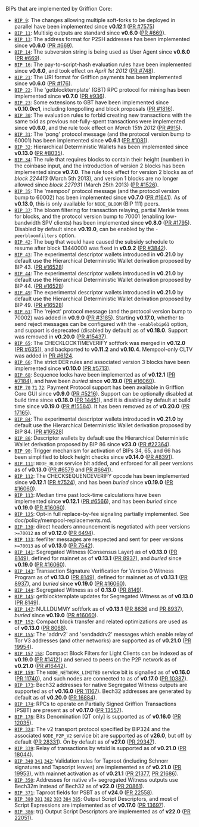 BIPs that are implemented by Griffion Core:

* [`BIP 9`](https://github.com/griffion/bips/blob/master/bip-0009.mediawiki): The changes allowing multiple soft-forks to be deployed in parallel have been implemented since **v0.12.1**  ([PR #7575](https://github.com/GriffionProject/Griffion/pull/7575))
* [`BIP 11`](https://github.com/griffion/bips/blob/master/bip-0011.mediawiki): Multisig outputs are standard since **v0.6.0** ([PR #669](https://github.com/GriffionProject/Griffion/pull/669)).
* [`BIP 13`](https://github.com/griffion/bips/blob/master/bip-0013.mediawiki): The address format for P2SH addresses has been implemented since **v0.6.0** ([PR #669](https://github.com/GriffionProject/Griffion/pull/669)).
* [`BIP 14`](https://github.com/griffion/bips/blob/master/bip-0014.mediawiki): The subversion string is being used as User Agent since **v0.6.0** ([PR #669](https://github.com/GriffionProject/Griffion/pull/669)).
* [`BIP 16`](https://github.com/griffion/bips/blob/master/bip-0016.mediawiki): The pay-to-script-hash evaluation rules have been implemented since **v0.6.0**, and took effect on *April 1st 2012* ([PR #748](https://github.com/GriffionProject/Griffion/pull/748)).
* [`BIP 21`](https://github.com/griffion/bips/blob/master/bip-0021.mediawiki): The URI format for Griffion payments has been implemented since **v0.6.0** ([PR #176](https://github.com/GriffionProject/Griffion/pull/176)).
* [`BIP 22`](https://github.com/griffion/bips/blob/master/bip-0022.mediawiki): The 'getblocktemplate' (GBT) RPC protocol for mining has been implemented since **v0.7.0** ([PR #936](https://github.com/GriffionProject/Griffion/pull/936)).
* [`BIP 23`](https://github.com/griffion/bips/blob/master/bip-0023.mediawiki): Some extensions to GBT have been implemented since **v0.10.0rc1**, including longpolling and block proposals ([PR #1816](https://github.com/GriffionProject/Griffion/pull/1816)).
* [`BIP 30`](https://github.com/griffion/bips/blob/master/bip-0030.mediawiki): The evaluation rules to forbid creating new transactions with the same txid as previous not-fully-spent transactions were implemented since **v0.6.0**, and the rule took effect on *March 15th 2012* ([PR #915](https://github.com/GriffionProject/Griffion/pull/915)).
* [`BIP 31`](https://github.com/griffion/bips/blob/master/bip-0031.mediawiki): The 'pong' protocol message (and the protocol version bump to 60001) has been implemented since **v0.6.1** ([PR #1081](https://github.com/GriffionProject/Griffion/pull/1081)).
* [`BIP 32`](https://github.com/griffion/bips/blob/master/bip-0032.mediawiki): Hierarchical Deterministic Wallets has been implemented since **v0.13.0** ([PR #8035](https://github.com/GriffionProject/Griffion/pull/8035)).
* [`BIP 34`](https://github.com/griffion/bips/blob/master/bip-0034.mediawiki): The rule that requires blocks to contain their height (number) in the coinbase input, and the introduction of version 2 blocks has been implemented since **v0.7.0**. The rule took effect for version 2 blocks as of *block 224413* (March 5th 2013), and version 1 blocks are no longer allowed since *block 227931* (March 25th 2013) ([PR #1526](https://github.com/GriffionProject/Griffion/pull/1526)).
* [`BIP 35`](https://github.com/griffion/bips/blob/master/bip-0035.mediawiki): The 'mempool' protocol message (and the protocol version bump to 60002) has been implemented since **v0.7.0** ([PR #1641](https://github.com/GriffionProject/Griffion/pull/1641)). As of **v0.13.0**, this is only available for `NODE_BLOOM` (BIP 111) peers.
* [`BIP 37`](https://github.com/griffion/bips/blob/master/bip-0037.mediawiki): The bloom filtering for transaction relaying, partial Merkle trees for blocks, and the protocol version bump to 70001 (enabling low-bandwidth SPV clients) has been implemented since **v0.8.0** ([PR #1795](https://github.com/GriffionProject/Griffion/pull/1795)). Disabled by default since **v0.19.0**, can be enabled by the `-peerbloomfilters` option.
* [`BIP 42`](https://github.com/griffion/bips/blob/master/bip-0042.mediawiki): The bug that would have caused the subsidy schedule to resume after block 13440000 was fixed in **v0.9.2** ([PR #3842](https://github.com/GriffionProject/Griffion/pull/3842)).
* [`BIP 43`](https://github.com/griffion/bips/blob/master/bip-0043.mediawiki): The experimental descriptor wallets introduced in **v0.21.0** by default use the Hierarchical Deterministic Wallet derivation proposed by BIP 43. ([PR #16528](https://github.com/GriffionProject/Griffion/pull/16528))
* [`BIP 44`](https://github.com/griffion/bips/blob/master/bip-0044.mediawiki): The experimental descriptor wallets introduced in **v0.21.0** by default use the Hierarchical Deterministic Wallet derivation proposed by BIP 44. ([PR #16528](https://github.com/GriffionProject/Griffion/pull/16528))
* [`BIP 49`](https://github.com/griffion/bips/blob/master/bip-0049.mediawiki): The experimental descriptor wallets introduced in **v0.21.0** by default use the Hierarchical Deterministic Wallet derivation proposed by BIP 49. ([PR #16528](https://github.com/GriffionProject/Griffion/pull/16528))
* [`BIP 61`](https://github.com/griffion/bips/blob/master/bip-0061.mediawiki): The 'reject' protocol message (and the protocol version bump to 70002) was added in **v0.9.0** ([PR #3185](https://github.com/GriffionProject/Griffion/pull/3185)). Starting **v0.17.0**, whether to send reject messages can be configured with the `-enablebip61` option, and support is deprecated (disabled by default) as of **v0.18.0**. Support was removed in **v0.20.0** ([PR #15437](https://github.com/GriffionProject/Griffion/pull/15437)).
* [`BIP 65`](https://github.com/griffion/bips/blob/master/bip-0065.mediawiki): The CHECKLOCKTIMEVERIFY softfork was merged in **v0.12.0** ([PR #6351](https://github.com/GriffionProject/Griffion/pull/6351)), and backported to **v0.11.2** and **v0.10.4**. Mempool-only CLTV was added in [PR #6124](https://github.com/GriffionProject/Griffion/pull/6124).
* [`BIP 66`](https://github.com/griffion/bips/blob/master/bip-0066.mediawiki): The strict DER rules and associated version 3 blocks have been implemented since **v0.10.0** ([PR #5713](https://github.com/GriffionProject/Griffion/pull/5713)).
* [`BIP 68`](https://github.com/griffion/bips/blob/master/bip-0068.mediawiki): Sequence locks have been implemented as of **v0.12.1**  ([PR #7184](https://github.com/GriffionProject/Griffion/pull/7184)), and have been *buried* since **v0.19.0** ([PR #16060](https://github.com/GriffionProject/Griffion/pull/16060)).
* [`BIP 70`](https://github.com/griffion/bips/blob/master/bip-0070.mediawiki) [`71`](https://github.com/griffion/bips/blob/master/bip-0071.mediawiki) [`72`](https://github.com/griffion/bips/blob/master/bip-0072.mediawiki):
  Payment Protocol support has been available in Griffion Core GUI since **v0.9.0** ([PR #5216](https://github.com/GriffionProject/Griffion/pull/5216)).
  Support can be optionally disabled at build time since **v0.18.0** ([PR 14451](https://github.com/GriffionProject/Griffion/pull/14451)),
  and it is disabled by default at build time since **v0.19.0** ([PR #15584](https://github.com/GriffionProject/Griffion/pull/15584)).
  It has been removed as of **v0.20.0** ([PR 17165](https://github.com/GriffionProject/Griffion/pull/17165)).
* [`BIP 84`](https://github.com/griffion/bips/blob/master/bip-0084.mediawiki): The experimental descriptor wallets introduced in **v0.21.0** by default use the Hierarchical Deterministic Wallet derivation proposed by BIP 84. ([PR #16528](https://github.com/GriffionProject/Griffion/pull/16528))
* [`BIP 86`](https://github.com/griffion/bips/blob/master/bip-0086.mediawiki): Descriptor wallets by default use the Hierarchical Deterministic Wallet derivation proposed by BIP 86 since **v23.0** ([PR #22364](https://github.com/GriffionProject/Griffion/pull/22364)).
* [`BIP 90`](https://github.com/griffion/bips/blob/master/bip-0090.mediawiki): Trigger mechanism for activation of BIPs 34, 65, and 66 has been simplified to block height checks since **v0.14.0** ([PR #8391](https://github.com/GriffionProject/Griffion/pull/8391)).
* [`BIP 111`](https://github.com/griffion/bips/blob/master/bip-0111.mediawiki): `NODE_BLOOM` service bit added, and enforced for all peer versions as of **v0.13.0** ([PR #6579](https://github.com/GriffionProject/Griffion/pull/6579) and [PR #6641](https://github.com/GriffionProject/Griffion/pull/6641)).
* [`BIP 112`](https://github.com/griffion/bips/blob/master/bip-0112.mediawiki): The CHECKSEQUENCEVERIFY opcode has been implemented since **v0.12.1** ([PR #7524](https://github.com/GriffionProject/Griffion/pull/7524)), and has been *buried* since **v0.19.0** ([PR #16060](https://github.com/GriffionProject/Griffion/pull/16060)).
* [`BIP 113`](https://github.com/griffion/bips/blob/master/bip-0113.mediawiki): Median time past lock-time calculations have been implemented since **v0.12.1** ([PR #6566](https://github.com/GriffionProject/Griffion/pull/6566)), and has been *buried* since **v0.19.0** ([PR #16060](https://github.com/GriffionProject/Griffion/pull/16060)).
* [`BIP 125`](https://github.com/griffion/bips/blob/master/bip-0125.mediawiki): Opt-in full replace-by-fee signaling partially implemented. See doc/policy/mempool-replacements.md.
* [`BIP 130`](https://github.com/griffion/bips/blob/master/bip-0130.mediawiki): direct headers announcement is negotiated with peer versions `>=70012` as of **v0.12.0** ([PR 6494](https://github.com/GriffionProject/Griffion/pull/6494)).
* [`BIP 133`](https://github.com/griffion/bips/blob/master/bip-0133.mediawiki): feefilter messages are respected and sent for peer versions `>=70013` as of **v0.13.0** ([PR 7542](https://github.com/GriffionProject/Griffion/pull/7542)).
* [`BIP 141`](https://github.com/griffion/bips/blob/master/bip-0141.mediawiki): Segregated Witness (Consensus Layer) as of **v0.13.0** ([PR 8149](https://github.com/GriffionProject/Griffion/pull/8149)), defined for mainnet as of **v0.13.1** ([PR 8937](https://github.com/GriffionProject/Griffion/pull/8937)), and *buried* since **v0.19.0** ([PR #16060](https://github.com/GriffionProject/Griffion/pull/16060)).
* [`BIP 143`](https://github.com/griffion/bips/blob/master/bip-0143.mediawiki): Transaction Signature Verification for Version 0 Witness Program as of **v0.13.0** ([PR 8149](https://github.com/GriffionProject/Griffion/pull/8149)), defined for mainnet as of **v0.13.1** ([PR 8937](https://github.com/GriffionProject/Griffion/pull/8937)), and *buried* since **v0.19.0** ([PR #16060](https://github.com/GriffionProject/Griffion/pull/16060)).
* [`BIP 144`](https://github.com/griffion/bips/blob/master/bip-0144.mediawiki): Segregated Witness as of **0.13.0** ([PR 8149](https://github.com/GriffionProject/Griffion/pull/8149)).
* [`BIP 145`](https://github.com/griffion/bips/blob/master/bip-0145.mediawiki): getblocktemplate updates for Segregated Witness as of **v0.13.0** ([PR 8149](https://github.com/GriffionProject/Griffion/pull/8149)).
* [`BIP 147`](https://github.com/griffion/bips/blob/master/bip-0147.mediawiki): NULLDUMMY softfork as of **v0.13.1** ([PR 8636](https://github.com/GriffionProject/Griffion/pull/8636) and [PR 8937](https://github.com/GriffionProject/Griffion/pull/8937)), *buried* since **v0.19.0** ([PR #16060](https://github.com/GriffionProject/Griffion/pull/16060)).
* [`BIP 152`](https://github.com/griffion/bips/blob/master/bip-0152.mediawiki): Compact block transfer and related optimizations are used as of **v0.13.0** ([PR 8068](https://github.com/GriffionProject/Griffion/pull/8068)).
* [`BIP 155`](https://github.com/griffion/bips/blob/master/bip-0155.mediawiki): The 'addrv2' and 'sendaddrv2' messages which enable relay of Tor V3 addresses (and other networks) are supported as of **v0.21.0** ([PR 19954](https://github.com/GriffionProject/Griffion/pull/19954)).
* [`BIP 157`](https://github.com/griffion/bips/blob/master/bip-0157.mediawiki)
  [`158`](https://github.com/griffion/bips/blob/master/bip-0158.mediawiki): Compact Block Filters for Light Clients can be indexed as of **v0.19.0** ([PR #14121](https://github.com/GriffionProject/Griffion/pull/14121)) and served to peers on the P2P network as of **v0.21.0** ([PR #16442](https://github.com/GriffionProject/Griffion/pull/16442)).
* [`BIP 159`](https://github.com/griffion/bips/blob/master/bip-0159.mediawiki): The `NODE_NETWORK_LIMITED` service bit is signalled as of **v0.16.0** ([PR 11740](https://github.com/GriffionProject/Griffion/pull/11740)), and such nodes are connected to as of **v0.17.0** ([PR 10387](https://github.com/GriffionProject/Griffion/pull/10387)).
* [`BIP 173`](https://github.com/griffion/bips/blob/master/bip-0173.mediawiki): Bech32 addresses for native Segregated Witness outputs are supported as of **v0.16.0** ([PR 11167](https://github.com/GriffionProject/Griffion/pull/11167)). Bech32 addresses are generated by default as of **v0.20.0** ([PR 16884](https://github.com/GriffionProject/Griffion/pull/16884)).
* [`BIP 174`](https://github.com/griffion/bips/blob/master/bip-0174.mediawiki): RPCs to operate on Partially Signed Griffion Transactions (PSBT) are present as of **v0.17.0** ([PR 13557](https://github.com/GriffionProject/Griffion/pull/13557)).
* [`BIP 176`](https://github.com/griffion/bips/blob/master/bip-0176.mediawiki): Bits Denomination [QT only] is supported as of **v0.16.0** ([PR 12035](https://github.com/GriffionProject/Griffion/pull/12035)).
* [`BIP 324`](https://github.com/griffion/bips/blob/master/bip-0324.mediawiki): The v2 transport protocol specified by BIP324 and the associated `NODE_P2P_V2` service bit are supported as of **v26.0**, but off by default ([PR 28331](https://github.com/GriffionProject/Griffion/pull/28331)). On by default as of **v27.0** ([PR 29347](https://github.com/GriffionProject/Griffion/pull/29347)).
* [`BIP 339`](https://github.com/griffion/bips/blob/master/bip-0339.mediawiki): Relay of transactions by wtxid is supported as of **v0.21.0** ([PR 18044](https://github.com/GriffionProject/Griffion/pull/18044)).
* [`BIP 340`](https://github.com/griffion/bips/blob/master/bip-0340.mediawiki)
  [`341`](https://github.com/griffion/bips/blob/master/bip-0341.mediawiki)
  [`342`](https://github.com/griffion/bips/blob/master/bip-0342.mediawiki):
  Validation rules for Taproot (including Schnorr signatures and Tapscript
  leaves) are implemented as of **v0.21.0** ([PR 19953](https://github.com/GriffionProject/Griffion/pull/19953)),
  with mainnet activation as of **v0.21.1** ([PR 21377](https://github.com/GriffionProject/Griffion/pull/21377),
  [PR 21686](https://github.com/GriffionProject/Griffion/pull/21686)).
* [`BIP 350`](https://github.com/griffion/bips/blob/master/bip-0350.mediawiki): Addresses for native v1+ segregated Witness outputs use Bech32m instead of Bech32 as of **v22.0** ([PR 20861](https://github.com/GriffionProject/Griffion/pull/20861)).
* [`BIP 371`](https://github.com/griffion/bips/blob/master/bip-0371.mediawiki): Taproot fields for PSBT as of **v24.0** ([PR 22558](https://github.com/GriffionProject/Griffion/pull/22558)).
* [`BIP 380`](https://github.com/griffion/bips/blob/master/bip-0380.mediawiki)
  [`381`](https://github.com/griffion/bips/blob/master/bip-0381.mediawiki)
  [`382`](https://github.com/griffion/bips/blob/master/bip-0382.mediawiki)
  [`383`](https://github.com/griffion/bips/blob/master/bip-0383.mediawiki)
  [`384`](https://github.com/griffion/bips/blob/master/bip-0384.mediawiki)
  [`385`](https://github.com/griffion/bips/blob/master/bip-0385.mediawiki):
  Output Script Descriptors, and most of Script Expressions are implemented as of **v0.17.0** ([PR 13697](https://github.com/GriffionProject/Griffion/pull/13697)).
* [`BIP 386`](https://github.com/griffion/bips/blob/master/bip-0386.mediawiki): tr() Output Script Descriptors are implemented as of **v22.0** ([PR 22051](https://github.com/GriffionProject/Griffion/pull/22051)).
